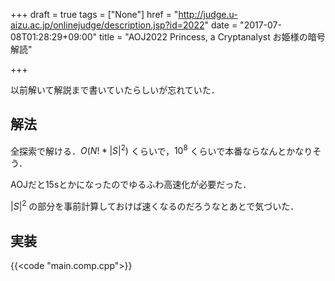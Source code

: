 +++
draft = true
tags = ["None"]
href = "http://judge.u-aizu.ac.jp/onlinejudge/description.jsp?id=2022"
date = "2017-07-08T01:28:29+09:00"
title = "AOJ2022 Princess, a Cryptanalyst お姫様の暗号解読"

+++

以前解いて解説まで書いていたらしいが忘れていた．

<!--more-->

## 解法

全探索で解ける．$O(N! * {|S|}^2)$ くらいで，$10^8$ くらいで本番ならなんとかなりそう．

AOJだと15sとかになったのでゆるふわ高速化が必要だった．

${|S|}^2$ の部分を事前計算しておけば速くなるのだろうなとあとで気づいた．

## 実装

{{<code "main.comp.cpp">}}